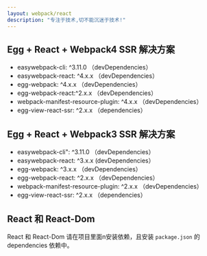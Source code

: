 ```yaml
---
layout: webpack/react
description: "专注于技术,切不能沉迷于技术!"
---
```


## Egg + React + Webpack4 SSR 解决方案


- easywebpack-cli: ^3.11.0                （devDependencies）
- easywebpack-react: ^4.x.x                  （devDependencies）
- egg-webpack: ^4.x.x                      （devDependencies）
- egg-webpack-react:^2.x.x                   （devDependencies）
- webpack-manifest-resource-plugin: ^4.x.x （devDependencies）
- egg-view-react-ssr: ^2.x.x                 （dependencies）


## Egg + React + Webpack3 SSR 解决方案

- easywebpack-cli": ^3.11.0                   （devDependencies）
- easywebpack-react: ^3.x.x                    (devDependencies）
- egg-webpack: ^3.x.x                         （devDependencies）
- egg-webpack-react: ^2.x.x                   （devDependencies）
- webpack-manifest-resource-plugin: ^2.x.x    （devDependencies）
- egg-view-react-ssr: ^2.x.x                  （dependencies）


## React 和 React-Dom

React 和 React-Dom 请在项目里面n安装依赖，且安装 `package.json` 的 dependencies 依赖中。
